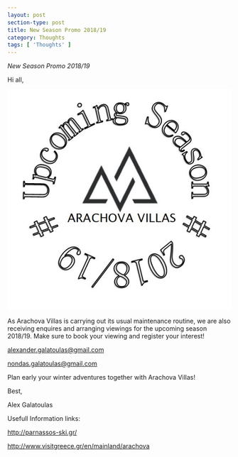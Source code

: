 ```yaml
---
layout: post
section-type: post
title: New Season Promo 2018/19
category: Thoughts
tags: [ 'Thoughts' ]
---
```


_New Season Promo 2018/19_

Hi all,

![misc](/img/newseason18.JPG )

As Arachova Villas is carrying out its usual maintenance routine, we are also receiving enquires and arranging viewings for the upcoming season 2018/19. Make sure to book your viewing and register your interest!

alexander.galatoulas@gmail.com

nondas.galatoulas@gmail.com

Plan early your winter adventures together with Arachova Villas!


Best,

Alex Galatoulas







Usefull Information links:

http://parnassos-ski.gr/

http://www.visitgreece.gr/en/mainland/arachova
